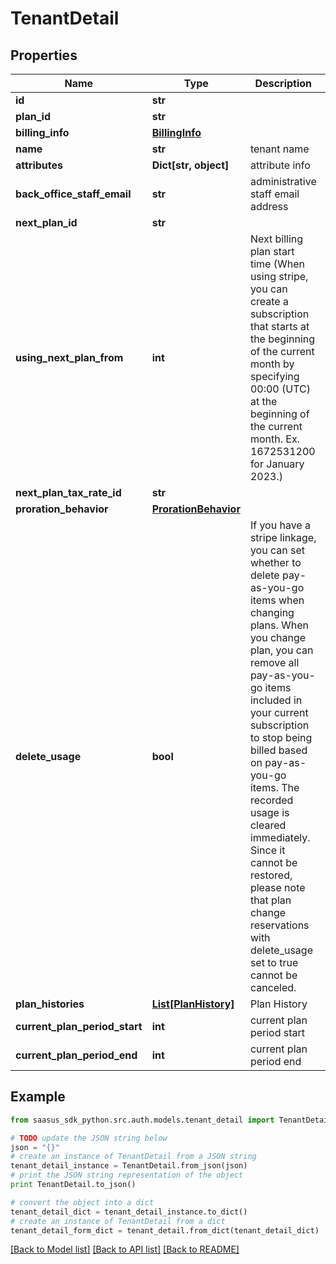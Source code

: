 # TenantDetail


## Properties

Name | Type | Description | Notes
------------ | ------------- | ------------- | -------------
**id** | **str** |  | 
**plan_id** | **str** |  | [optional] 
**billing_info** | [**BillingInfo**](BillingInfo.md) |  | [optional] 
**name** | **str** | tenant name | 
**attributes** | **Dict[str, object]** | attribute info | 
**back_office_staff_email** | **str** | administrative staff email address | 
**next_plan_id** | **str** |  | [optional] 
**using_next_plan_from** | **int** | Next billing plan start time (When using stripe, you can create a subscription that starts at the beginning of the current month by specifying 00:00 (UTC) at the beginning of the current month. Ex. 1672531200 for January 2023.)  | [optional] 
**next_plan_tax_rate_id** | **str** |  | [optional] 
**proration_behavior** | [**ProrationBehavior**](ProrationBehavior.md) |  | [optional] 
**delete_usage** | **bool** | If you have a stripe linkage,  you can set whether to delete pay-as-you-go items when changing plans. When you change plan, you can remove all pay-as-you-go items included in your current subscription to stop being billed based on pay-as-you-go items. The recorded usage is cleared immediately. Since it cannot be restored, please note that plan change reservations with delete_usage set to true cannot be canceled.  | [optional] 
**plan_histories** | [**List[PlanHistory]**](PlanHistory.md) | Plan History | 
**current_plan_period_start** | **int** | current plan period start | [optional] 
**current_plan_period_end** | **int** | current plan period end | [optional] 

## Example

```python
from saasus_sdk_python.src.auth.models.tenant_detail import TenantDetail

# TODO update the JSON string below
json = "{}"
# create an instance of TenantDetail from a JSON string
tenant_detail_instance = TenantDetail.from_json(json)
# print the JSON string representation of the object
print TenantDetail.to_json()

# convert the object into a dict
tenant_detail_dict = tenant_detail_instance.to_dict()
# create an instance of TenantDetail from a dict
tenant_detail_form_dict = tenant_detail.from_dict(tenant_detail_dict)
```
[[Back to Model list]](../README.md#documentation-for-models) [[Back to API list]](../README.md#documentation-for-api-endpoints) [[Back to README]](../README.md)


